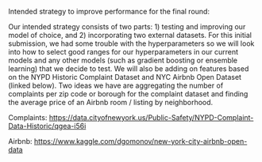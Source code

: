 
Intended strategy to improve performance for the final round:

Our intended strategy consists of two parts: 1) testing and improving our model of choice, and 2) incorporating two external datasets. For this initial submission, we had some trouble with the hyperparameters so we will look into how to select good ranges for our hyperparameters in our current models and any other models (such as gradient boosting or ensemble learning) that we decide to test. We will also be adding on features based on the NYPD Historic Complaint Dataset and NYC Airbnb Open Dataset (linked below). Two ideas we have are aggregating the number of complaints per zip code or borough for the complaint dataset and finding the average price of an Airbnb room / listing by neighborhood.

Complaints: https://data.cityofnewyork.us/Public-Safety/NYPD-Complaint-Data-Historic/qgea-i56i

Airbnb: https://www.kaggle.com/dgomonov/new-york-city-airbnb-open-data
